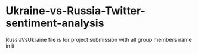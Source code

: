 # Ukraine-vs-Russia-Twitter-sentiment-analysis
RussiaVsUkraine file is for project submission with all group members name in it
